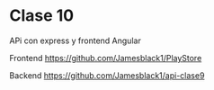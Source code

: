 # Clase 10
APi con express y frontend Angular

Frontend https://github.com/Jamesblack1/PlayStore

Backend https://github.com/Jamesblack1/api-clase9

